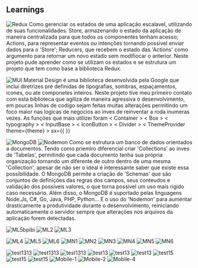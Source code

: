 ## Learnings
![Redux](https://img.shields.io/badge/redux-%23593d88.svg?style=for-the-badge&logo=redux&logoColor=white) Como gerenciar os estados de uma aplicação escalavel, utilizando de suas funcionalidades. Store, armazenando o estado da aplicação de maneira centralizada para que todos os componentes tenham acesso; Actions, para representar eventos ou intenções tornando possível enviar dados para o 'Store'; Reducers, que recebem o estado das 'Actions' como argumento para retornar um novo estado sem modifiocar o anterior. Neste projeto pude aprender como se utilizam os estados e se estrutura um projeto que tem como base a biblioteca Redux.

![MUI](https://img.shields.io/badge/MUI-%230081CB.svg?style=for-the-badge&logo=mui&logoColor=white) Material Design é uma biblioteca desenvolvida pela Google que inclui diretrizes pré definidas de tipografias, sombras, espaçamentos, icones, ou ate componetes inteiros. Neste projeto tive meu primeiro contato com esta biblioteca que agiliza de maneira agressiva o desenvolvimento, em poucas linhas de codigo sejam feitas muitas alterações permitindo um foco maior nas logicas de negocios ao inves de reinventar a roda inumeras vezes. As funções que mais utilizei foram < Container > < Box > < typography > < InputBase > < IconButton > < Divider > < ThemeProvider theme={theme} > sx={{ }}

![MongoDB](https://img.shields.io/badge/MongoDB-%234ea94b.svg?style=for-the-badge&logo=mongodb&logoColor=white) ![Nodemon](https://img.shields.io/badge/NODEMON-%23323330.svg?style=for-the-badge&logo=nodemon&logoColor=%BBDEAD) Como se estrutura um banco de dados orientados a documentos. Tendo como priemiro diferencial criar 'Collections' ao inves de 'Tabelas', permitindo que cada documento tenha sua própria organização tornando um diferente de outro dentro de uma mesma 'Collection', apesar de não ser o ideal é interessante saber que existe essa possibilidade. O MongoDB permite a criação de 'Schemas' que são conjuntos de definições das regras dos campos, seus conteudos e validação dos possíveis valores, o que torna possivel um uso mais rigido caso necessário. Além disso, o MongoDB é suportado pelas linguagens Node.Js, C#, Go, Java, PHP, Python... E o uso do 'Nodemon' para  aumentar drasticamente a produtividade durante o desenvolvimento, reiniciando automaticamente o servidor sempre que alterações nos arquivos da aplicação forem detectadas.


![ML5bpibi](https://github.com/ArthurSantDev/Tests/assets/159972613/8095598b-bdfc-4735-bb00-4ff1d84c8f76)
![ML2](https://github.com/ArthurSantDev/Mern.In/assets/159972613/e85f5328-e113-4850-a289-c44ea463a253)
![ML3](https://github.com/ArthurSantDev/Mern.In/assets/159972613/ba837575-8e15-44a5-ad5c-75497adce647)

![ML4](https://github.com/ArthurSantDev/Mern.In/assets/159972613/218d4a8c-030c-4ff5-a313-e8a4b7deb646)
![ML5](https://github.com/ArthurSantDev/Mern.In/assets/159972613/59389fd5-8da1-44f9-9ec5-0c21e9ff75d8)
![ML6](https://github.com/ArthurSantDev/Mern.In/assets/159972613/d0362555-b275-443c-916d-666dfa3962b8)
![MN1](https://github.com/ArthurSantDev/Mern.In/assets/159972613/3484fdc1-5593-406f-aafc-935c93e3ff06)
![MN2](https://github.com/ArthurSantDev/Mern.In/assets/159972613/35ace85f-e0e6-428b-b90d-31b4559c3332)
![MN3](https://github.com/ArthurSantDev/Mern.In/assets/159972613/1c12bb22-12ef-4902-bfb3-4b043296726a)
![MN4](https://github.com/ArthurSantDev/Mern.In/assets/159972613/910c312f-dda0-41b9-bf9e-cf17af0a1449)
![MN5](https://github.com/ArthurSantDev/Mern.In/assets/159972613/115979ca-b329-44df-9ca8-5fa70e4e771b)
![MN6](https://github.com/ArthurSantDev/Mern.In/assets/159972613/6df5cbd2-6f03-413c-99d4-285afdc8789c)

![test1313](https://github.com/ArthurSantDev/Tests/assets/159972613/dac4240d-1957-41ac-bdfc-d329c8d60698)
![test1313](https://github.com/ArthurSantDev/Tests/assets/159972613/dac4240d-1957-41ac-bdfc-d329c8d60698)
![test1313](https://github.com/ArthurSantDev/Tests/assets/159972613/dac4240d-1957-41ac-bdfc-d329c8d60698)
![test13](https://github.com/ArthurSantDev/Tests/assets/159972613/63b4eff9-ad18-460d-8e00-d43b11aff935)
![test13](https://github.com/ArthurSantDev/Tests/assets/159972613/63b4eff9-ad18-460d-8e00-d43b11aff935)
![test13](https://github.com/ArthurSantDev/Tests/assets/159972613/63b4eff9-ad18-460d-8e00-d43b11aff935)
![test15](https://github.com/ArthurSantDev/HighTrip/assets/159972613/01f95fc1-19dc-47db-b339-08dda260d21a)
![test15](https://github.com/ArthurSantDev/HighTrip/assets/159972613/01f95fc1-19dc-47db-b339-08dda260d21a)
![test15](https://github.com/ArthurSantDev/HighTrip/assets/159972613/01f95fc1-19dc-47db-b339-08dda260d21a)
![Mobile-1](https://github.com/ArthurSantDev/Tests/assets/159972613/73255345-babf-41ea-b1f6-83ecc3a4c22a)
![Mobile-2](https://github.com/ArthurSantDev/Tests/assets/159972613/49c31dd9-d8f4-44ef-adb8-f8d4233ea551)
![Mobile-4](https://github.com/ArthurSantDev/Tests/assets/159972613/b4c5f0d9-6d58-4e5d-951d-770c4bc10e9b)
